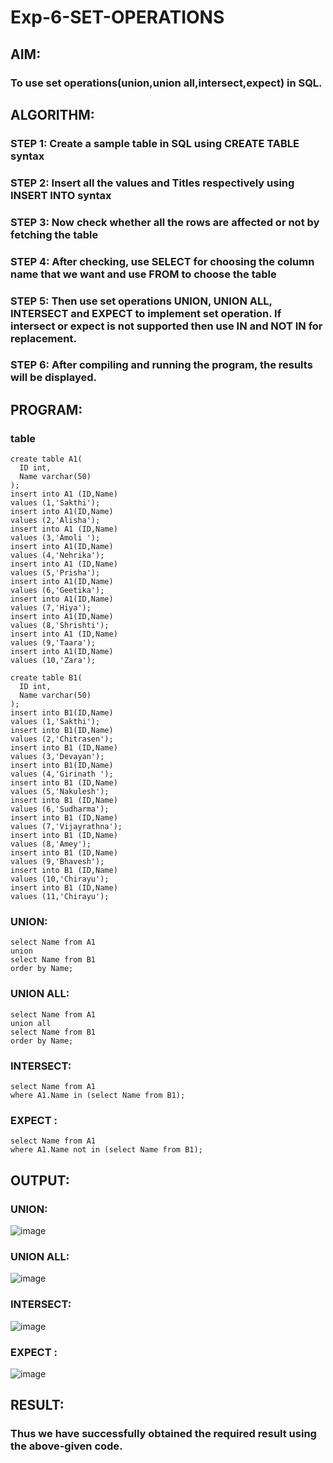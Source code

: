 # Exp-6-SET-OPERATIONS
## AIM:
### To use set operations(union,union all,intersect,expect) in SQL.
## ALGORITHM:
### STEP 1: Create a sample table in SQL using CREATE TABLE syntax
### STEP 2: Insert all the values and Titles respectively using INSERT INTO syntax
### STEP 3: Now check whether all the rows are affected or not by fetching the table
### STEP 4: After checking, use SELECT for choosing the column name that we want and use FROM to choose the table
### STEP 5: Then use set operations UNION, UNION ALL, INTERSECT and EXPECT to implement set operation. If intersect or expect is not supported then use IN and NOT IN for replacement.
### STEP 6: After compiling and running the program, the results will be displayed.
## PROGRAM:
### table
```
create table A1(
  ID int,
  Name varchar(50)
);
insert into A1 (ID,Name)
values (1,'Sakthi');
insert into A1(ID,Name)
values (2,'Alisha');
insert into A1 (ID,Name)
values (3,'Amoli ');
insert into A1(ID,Name)
values (4,'Nehrika');
insert into A1 (ID,Name)
values (5,'Prisha');
insert into A1(ID,Name)
values (6,'Geetika');
insert into A1(ID,Name)
values (7,'Hiya');
insert into A1(ID,Name)
values (8,'Shrishti');
insert into A1 (ID,Name)
values (9,'Taara');
insert into A1(ID,Name)
values (10,'Zara');

create table B1(
  ID int,
  Name varchar(50)
);
insert into B1(ID,Name)
values (1,'Sakthi');
insert into B1(ID,Name)
values (2,'Chitrasen');
insert into B1 (ID,Name)
values (3,'Devayan');
insert into B1(ID,Name)
values (4,'Girinath ');
insert into B1 (ID,Name)
values (5,'Nakulesh');
insert into B1 (ID,Name)
values (6,'Sudharma');
insert into B1 (ID,Name)
values (7,'Vijayrathna');
insert into B1 (ID,Name)
values (8,'Amey');
insert into B1 (ID,Name)
values (9,'Bhavesh');
insert into B1 (ID,Name)
values (10,'Chirayu');
insert into B1 (ID,Name)
values (11,'Chirayu');
```
### UNION:
```
select Name from A1
union
select Name from B1
order by Name;
```
### UNION ALL:
```
select Name from A1
union all
select Name from B1
order by Name;
```
### INTERSECT:
```
select Name from A1
where A1.Name in (select Name from B1);
```
### EXPECT :
```
select Name from A1
where A1.Name not in (select Name from B1);
```
## OUTPUT:
### UNION:
![image](https://github.com/gpavithra673/Exp-6-SET-OPERATIONS/assets/93427264/ab43f943-7465-42f7-ade1-039a4f5e2380)
### UNION ALL:
![image](https://github.com/gpavithra673/Exp-6-SET-OPERATIONS/assets/93427264/1b911ce3-2ab8-41b7-9713-cbe6a24986bf)
### INTERSECT:
![image](https://github.com/gpavithra673/Exp-6-SET-OPERATIONS/assets/93427264/f56df3f5-e099-48ba-9c66-95c24a9a6b3d)
### EXPECT :
![image](https://github.com/gpavithra673/Exp-6-SET-OPERATIONS/assets/93427264/a1fe9674-e549-44c9-89f6-26ea8891cc0e)

## RESULT:
### Thus we have successfully obtained the required result using the above-given code.
